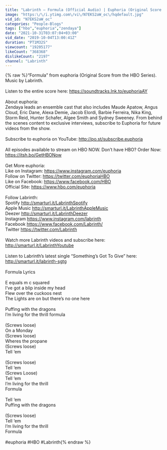 ```yaml
---
title: "Labrinth – Formula (Official Audio) | Euphoria (Original Score from the HBO Series)"
image: "https:\/\/i.ytimg.com\/vi\/N7EKS2aW_oc\/hqdefault.jpg"
vid_id: "N7EKS2aW_oc"
categories: "People-Blogs"
tags: ["hbo","euphoria","zendaya"]
date: "2021-10-31T03:07:04+03:00"
vid_date: "2019-10-04T13:00:41Z"
duration: "PT1M32S"
viewcount: "19205177"
likeCount: "368368"
dislikeCount: "2197"
channel: "Labrinth"
---
```

{% raw %}“Formula” from euphoria (Original Score from the HBO Series). Music by Labrinth.<br /><br />Listen to the entire score here: <a rel="nofollow" target="blank" href="https://soundtracks.lnk.to/euphoriaAY">https://soundtracks.lnk.to/euphoriaAY</a><br /><br />About euphoria: <br />Zendaya leads an ensemble cast that also includes Maude Apatow, Angus Cloud, Eric Dane, Alexa Demie, Jacob Elordi, Barbie Ferreira, Nika King, Storm Reid, Hunter Schafer, Algee Smith and Sydney Sweeney. From behind the scenes content to exclusive interviews, subscribe to Euphoria for future videos from the show. <br /><br />Subscribe to euphoria on YouTube: <a rel="nofollow" target="blank" href="http://po.st/subscribe.euphoria">http://po.st/subscribe.euphoria</a><br /><br />All episodes available to stream on HBO NOW. Don’t have HBO? Order Now: <a rel="nofollow" target="blank" href="https://itsh.bo/GetHBONow">https://itsh.bo/GetHBONow</a><br /><br />Get More euphoria:<br />Like on Instagram: <a rel="nofollow" target="blank" href="https://www.instagram.com/euphoria">https://www.instagram.com/euphoria</a><br />Follow on Twitter: <a rel="nofollow" target="blank" href="https://twitter.com/euphoriaHBO">https://twitter.com/euphoriaHBO</a><br />Like on Facebook: <a rel="nofollow" target="blank" href="https://www.facebook.com/HBO">https://www.facebook.com/HBO</a><br />Official Site: <a rel="nofollow" target="blank" href="https://www.hbo.com/euphoria">https://www.hbo.com/euphoria</a><br /><br />Follow Labrinth:<br />Spotify <a rel="nofollow" target="blank" href="http://smarturl.it/LabrinthSpotify">http://smarturl.it/LabrinthSpotify</a>  <br />Apple Music <a rel="nofollow" target="blank" href="http://smarturl.it/LabrinthAppleMusic">http://smarturl.it/LabrinthAppleMusic</a> <br />Deezer <a rel="nofollow" target="blank" href="http://smarturl.it/LabrinthDeezer">http://smarturl.it/LabrinthDeezer</a>   <br />Instagram <a rel="nofollow" target="blank" href="https://www.instagram.com/labrinth">https://www.instagram.com/labrinth</a>  <br />Facebook <a rel="nofollow" target="blank" href="https://www.facebook.com/Labrinth/">https://www.facebook.com/Labrinth/</a>  <br />Twitter <a rel="nofollow" target="blank" href="https://twitter.com/Labrinth">https://twitter.com/Labrinth</a>  <br /><br />Watch more Labrinth videos and subscribe here: <a rel="nofollow" target="blank" href="http://smarturl.it/LabrinthYoutube">http://smarturl.it/LabrinthYoutube</a>  <br /><br />Listen to Labrinth’s latest single “Something’s Got To Give” here: <a rel="nofollow" target="blank" href="http://smarturl.it/labrinth-sgtg">http://smarturl.it/labrinth-sgtg</a><br /><br />Formula Lyrics<br /><br />E equals m c squared <br />I’ve got a blip inside my head<br />Flew over the cuckoos nest<br />The Lights are on but there’s no one here <br /> <br />Puffing with the dragons <br />I’m living for the thrill formula <br /> <br />(Screws loose)<br />On a Monday <br />(Screws loose)<br />Wheres the propane<br />(Screws loose)<br />Tell ‘em <br /> <br />(Screws loose)<br />Tell ‘em<br />(Screws Loose)<br />Tell ‘em <br />I’m living for the thrill <br />Formula<br /> <br />Tell ‘em<br />Puffing with the dragons<br /> <br />(Screws loose) <br />Tell ‘em<br />I’m living for the thrill<br />Formula<br /><br />#euphoria #HBO #Labrinth{% endraw %}
